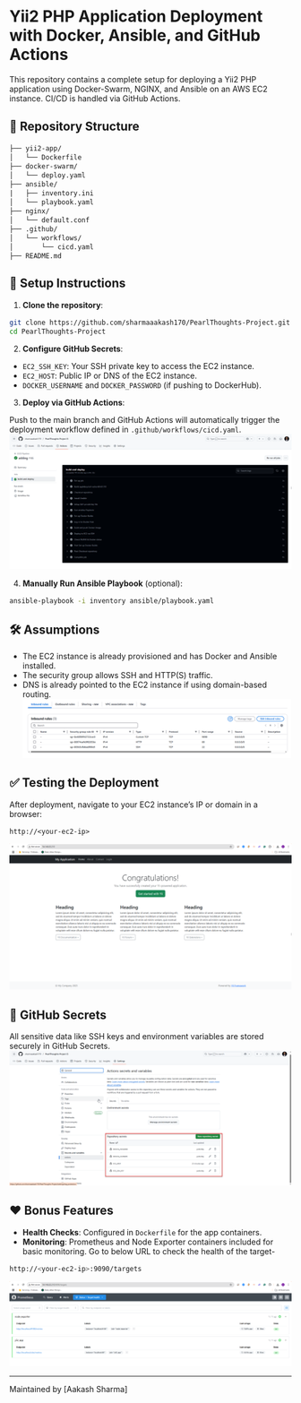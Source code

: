 # Yii2 PHP Application Deployment with Docker, Ansible, and GitHub Actions

This repository contains a complete setup for deploying a Yii2 PHP application using Docker-Swarm, NGINX, and Ansible on an AWS EC2 instance. CI/CD is handled via GitHub Actions.

## 📁 Repository Structure

```
├── yii2-app/
│   └── Dockerfile
├── docker-swarm/
│   └── deploy.yaml
├── ansible/
|   ├── inventory.ini
│   └── playbook.yaml
├── nginx/
│   └── default.conf
├── .github/
│   └── workflows/
│       └── cicd.yaml
├── README.md
```

## 🚀 Setup Instructions

1. **Clone the repository**:

```bash
git clone https://github.com/sharmaaakash170/PearlThoughts-Project.git
cd PearlThoughts-Project
```

2. **Configure GitHub Secrets**:

- `EC2_SSH_KEY`: Your SSH private key to access the EC2 instance.
- `EC2_HOST`: Public IP or DNS of the EC2 instance.
- `DOCKER_USERNAME` and `DOCKER_PASSWORD` (if pushing to DockerHub).

3. **Deploy via GitHub Actions**:

Push to the main branch and GitHub Actions will automatically trigger the deployment workflow defined in `.github/workflows/cicd.yaml`.
![Pipeline](artifacts/github-actions.png)

4. **Manually Run Ansible Playbook** (optional):

```bash
ansible-playbook -i inventory ansible/playbook.yaml
```

## 🛠️ Assumptions

- The EC2 instance is already provisioned and has Docker and Ansible installed.
- The security group allows SSH and HTTP(S) traffic.
- DNS is already pointed to the EC2 instance if using domain-based routing.
![Security-Group](artifacts/security-group.png)

## ✅ Testing the Deployment

After deployment, navigate to your EC2 instance’s IP or domain in a browser:

```
http://<your-ec2-ip>
```

![You should see the Yii2 PHP application running.](artifacts/app.png)

## 🔐 GitHub Secrets

All sensitive data like SSH keys and environment variables are stored securely in GitHub Secrets.
![Secrets](artifacts/secrets.png)

## ❤️ Bonus Features

- **Health Checks**: Configured in `Dockerfile` for the app containers.
- **Monitoring**: Prometheus and Node Exporter containers included for basic monitoring. Go to below URL to check the health of the target-
```bash
http://<your-ec2-ip>:9090/targets
```
![Prometheus](artifacts/target.png)

---

Maintained by [Aakash Sharma]